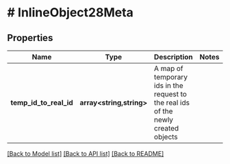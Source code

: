 # # InlineObject28Meta

## Properties

Name | Type | Description | Notes
------------ | ------------- | ------------- | -------------
**temp_id_to_real_id** | **array<string,string>** | A map of temporary ids in the request to the real ids of the newly created objects |

[[Back to Model list]](../../README.md#models) [[Back to API list]](../../README.md#endpoints) [[Back to README]](../../README.md)
